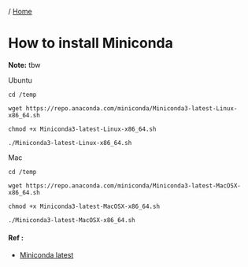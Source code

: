 / [Home](index.md)

# How to install Miniconda

**Note:** tbw



Ubuntu
```
cd /temp

wget https://repo.anaconda.com/miniconda/Miniconda3-latest-Linux-x86_64.sh

chmod +x Miniconda3-latest-Linux-x86_64.sh

./Miniconda3-latest-Linux-x86_64.sh
```


Mac
```
cd /temp

wget https://repo.anaconda.com/miniconda/Miniconda3-latest-MacOSX-x86_64.sh

chmod +x Miniconda3-latest-MacOSX-x86_64.sh

./Miniconda3-latest-MacOSX-x86_64.sh
```

#### Ref :

  * [Miniconda latest](https://docs.conda.io/en/latest/miniconda.html)
